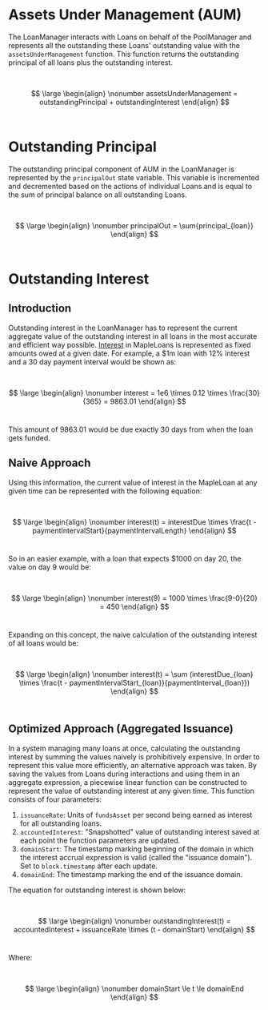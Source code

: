 # Assets Under Management (AUM)

The LoanManager interacts with Loans on behalf of the PoolManager and represents all the outstanding these Loans' outstanding value with the `assetsUnderManagement` function. This function returns the outstanding principal of all loans plus the outstanding interest.

<br/>

$$
\large
\begin{align}
\nonumber assetsUnderManagement = outstandingPrincipal + outstandingInterest
\end{align}
$$
<br/>

# Outstanding Principal

The outstanding principal component of AUM in the LoanManager is represented by the `principalOut` state variable. This variable is incremented and decremented based on the actions of individual Loans and is equal to the sum of principal balance on all outstanding Loans.

<br/>

$$
\large
\begin{align}
\nonumber principalOut = \sum{principal_{loan}}
\end{align}
$$
<br/>

# Outstanding Interest

## Introduction

Outstanding interest in the LoanManager has to represent the current aggregate value of the outstanding interest in all loans in the most accurate and efficient way possible. [Interest](../loans/loans.md#amortization-calculation) in MapleLoans is represented as fixed amounts owed at a given date. For example, a $1m loan with 12% interest and a 30 day payment interval would be shown as:

<br/>

$$
\large
\begin{align}
\nonumber interest = 1e6 \times 0.12 \times \frac{30}{365} = 9863.01
\end{align}
$$
<br/>

This amount of $9863.01$ would be due exactly 30 days from when the loan gets funded.

## Naive Approach

Using this information, the current value of interest in the MapleLoan at any given time can be represented with the following equation:

<br/>

$$
\large
\begin{align}
\nonumber interest(t) = interestDue \times \frac{t - paymentIntervalStart}{paymentIntervalLength}
\end{align}
$$
<br/>

So in an easier example, with a loan that expects $1000 on day 20, the value on day 9 would be:

<br/>

$$
\large
\begin{align}
\nonumber interest(9) = 1000 \times \frac{9-0}{20} = 450
\end{align}
$$
<br/>

Expanding on this concept, the naive calculation of the outstanding interest of all loans would be:

<br/>

$$
\large
\begin{align}
\nonumber interest(t) = \sum (interestDue_{loan} \times \frac{t - paymentIntervalStart_{loan}}{paymentInterval_{loan}})
\end{align}
$$
<br/>

## Optimized Approach (Aggregated Issuance)

In a system managing many loans at once, calculating the outstanding interest by summing the values naively is prohibitively expensive. In order to represent this value more efficiently, an alternative approach was taken. By saving the values from Loans during interactions and using them in an aggregate expression, a piecewise linear function can be constructed to represent the value of outstanding interest at any given time. This function consists of four parameters:
1. `issuanceRate`: Units of `fundsAsset` per second being earned as interest for all outstanding loans.
2. `accountedInterest`: "Snapshotted" value of outstanding interest saved at each point the function parameters are updated.
3. `domainStart`: The timestamp marking beginning of the domain in which the interest accrual expression is valid (called the "issuance domain"). Set to `block.timestamp` after each update.
4. `domainEnd`: The timestamp marking the end of the issuance domain.

The equation for outstanding interest is shown below:

<br/>

$$
\large
\begin{align}
\nonumber outstandingInterest(t) = accountedInterest + issuanceRate \times (t - domainStart)
\end{align}
$$
<br/>

Where:

<br/>

$$
\large
\begin{align}
\nonumber domainStart \le t \le domainEnd
\end{align}
$$
<br/>
